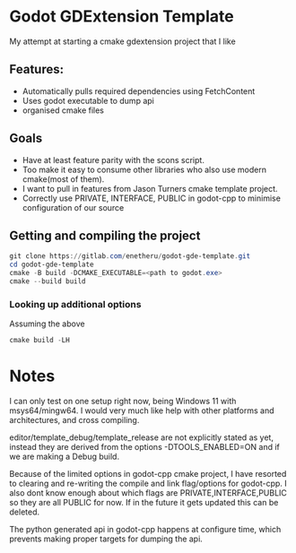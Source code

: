 Godot GDExtension Template
==========================
My attempt at starting a cmake gdextension project that I like

## Features:

* Automatically pulls required dependencies using FetchContent
* Uses godot executable to dump api
* organised cmake files

## Goals

* Have at least feature parity with the scons script.
* Too make it easy to consume other libraries who also use modern cmake(most of them).
* I want to pull in features from Jason Turners cmake template project.
* Correctly use PRIVATE, INTERFACE, PUBLIC in godot-cpp to minimise configuration of our source

## Getting and compiling the project
```powershell
git clone https://gitlab.com/enetheru/godot-gde-template.git
cd godot-gde-template
cmake -B build -DCMAKE_EXECUTABLE=<path to godot.exe>
cmake --build build
```

### Looking up additional options
Assuming the above
```powershell
cmake build -LH
```

Notes
=====
I can only test on one setup right now, being Windows 11 with msys64/mingw64.
I would very much like help with other platforms and architectures, and cross compiling. 

editor/template_debug/template_release are not explicitly stated as yet,
instead they are derived from the options -DTOOLS_ENABLED=ON and if we are making a Debug build.

Because of the limited options in godot-cpp cmake project, 
I have resorted to clearing and re-writing the compile and link flag/options for godot-cpp.
I also dont know enough about which flags are PRIVATE,INTERFACE,PUBLIC so they are all PUBLIC for now.
If in the future it gets updated this can be deleted.

The python generated api in godot-cpp happens at configure time,
which prevents making proper targets for dumping the api.